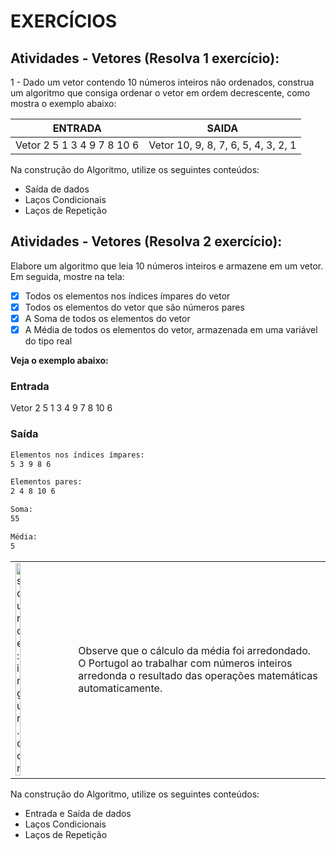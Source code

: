 <h1>EXERCÍCIOS</h1>

<h2>Atividades - Vetores (Resolva 1 exercício):</h2>

1 - Dado um vetor contendo 10 números inteiros não ordenados, construa um algoritmo que consiga ordenar o vetor em ordem decrescente, como mostra o exemplo abaixo:

| ENTRADA | SAIDA |
|---------|-------|
|Vetor 2 5 1 3 4 9 7 8 10 6 | Vetor 10, 9, 8, 7, 6, 5, 4, 3, 2, 1|

Na construção do Algoritmo, utilize os seguintes conteúdos:
* Saída de dados
* Laços Condicionais
* Laços de Repetição


<h2>Atividades - Vetores (Resolva 2 exercício):</h2>

Elabore um algoritmo que leia 10 números inteiros e armazene em um vetor. Em seguida, mostre na tela:
- [x] Todos os elementos nos índices ímpares do vetor 
- [x] Todos os elementos do vetor que são números pares
- [x] A Soma de todos os elementos do vetor
- [x] A Média de todos os elementos do vetor, armazenada em uma variável do tipo real

**Veja o exemplo abaixo:**

<h3>Entrada</h3>
Vetor 2 5 1 3 4 9 7 8 10 6 

<h3>Saída</h3>

```bash
Elementos nos índices ímpares:
5 3 9 8 6
```

```bash
Elementos pares:
2 4 8 10 6
```

```bash
Soma:
55
```

```bash
Média:
5
```

<table width="40%"> 
    <tr>
        <td width="10%"><img src="https://cdn-icons-png.flaticon.com/512/455/455875.png" title="source: imgur.com" width="30%"/></td>
        <td width="90%"><a>Observe que o cálculo da média foi arredondado. O Portugol ao trabalhar com números inteiros arredonda o resultado das operações matemáticas automaticamente.</a></td>
    </tr>
</table>

Na construção do Algoritmo, utilize os seguintes conteúdos:
* Entrada e Saída de dados
* Laços Condicionais
* Laços de Repetição



